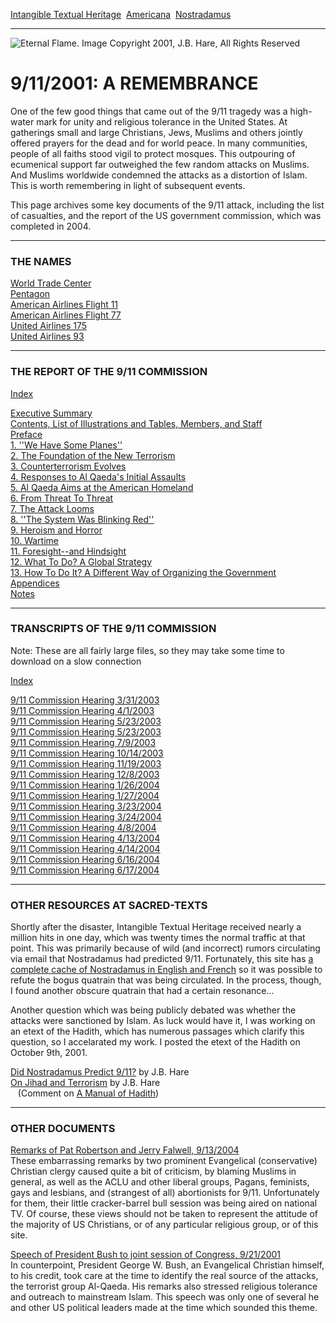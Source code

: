 <span class="p-small2"> </span>

[Intangible Textual Heritage](../../index)  [Americana](../index) 
[Nostradamus](../../nos/index) 

------------------------------------------------------------------------

![Eternal Flame. Image Copyright 2001, J.B. Hare, All Rights
Reserved](eterflam.jpg)

# 9/11/2001: A REMEMBRANCE

One of the few good things that came out of the 9/11 tragedy was a
high-water mark for unity and religious tolerance in the United States.
At gatherings small and large Christians, Jews, Muslims and others
jointly offered prayers for the dead and for world peace. In many
communities, people of all faiths stood vigil to protect mosques. This
outpouring of ecumenical support far outweighed the few random attacks
on Muslims. And Muslims worldwide condemned the attacks as a distortion
of Islam. This is worth remembering in light of subsequent events.

This page archives some key documents of the 9/11 attack, including the
list of casualties, and the report of the US government commission,
which was completed in 2004.

------------------------------------------------------------------------

### THE NAMES

[World Trade Center](wtc)  
[Pentagon](pentagon)  
[American Airlines Flight 11](aa11)  
[American Airlines Flight 77](aa77)  
[United Airlines 175](ua175)  
[United Airlines 93](ua93)  

------------------------------------------------------------------------

### THE REPORT OF THE 9/11 COMMISSION

[Index](911rep/index)  

[Executive Summary](911rep/exec)  
[Contents, List of Illustrations and Tables, Members, and
Staff](911rep/fm)  
[Preface](911rep/pref)  
[1. ''We Have Some Planes''](911rep/ch01)  
[2. The Foundation of the New Terrorism](911rep/ch02)  
[3. Counterterrorism Evolves](911rep/ch03)  
[4. Responses to Al Qaeda's Initial Assaults](911rep/ch04)  
[5. Al Qaeda Aims at the American Homeland](911rep/ch05)  
[6. From Threat To Threat](911rep/ch06)  
[7. The Attack Looms](911rep/ch07)  
[8. ''The System Was Blinking Red''](911rep/ch08)  
[9. Heroism and Horror](911rep/ch09)  
[10. Wartime](911rep/ch10)  
[11. Foresight--and Hindsight](911rep/ch11)  
[12. What To Do? A Global Strategy](911rep/ch12)  
[13. How To Do It? A Different Way of Organizing the
Government](911rep/ch13)  
[Appendices](911rep/app)  
[Notes](911rep/notes)  

------------------------------------------------------------------------

### TRANSCRIPTS OF THE 9/11 COMMISSION

Note: These are all fairly large files, so they may take some time to
download on a slow connection

[Index](911tr/index)

[9/11 Commission Hearing 3/31/2003](911tr/033103)  
[9/11 Commission Hearing 4/1/2003](911tr/040103)  
[9/11 Commission Hearing 5/23/2003](911tr/052203)  
[9/11 Commission Hearing 5/23/2003](911tr/052303)  
[9/11 Commission Hearing 7/9/2003](911tr/070903)  
[9/11 Commission Hearing 10/14/2003](911tr/101403)  
[9/11 Commission Hearing 11/19/2003](911tr/111903)  
[9/11 Commission Hearing 12/8/2003](911tr/120803)  
[9/11 Commission Hearing 1/26/2004](911tr/012604)  
[9/11 Commission Hearing 1/27/2004](911tr/012704)  
[9/11 Commission Hearing 3/23/2004](911tr/032304)  
[9/11 Commission Hearing 3/24/2004](911tr/032404)  
[9/11 Commission Hearing 4/8/2004](911tr/040804)  
[9/11 Commission Hearing 4/13/2004](911tr/041304)  
[9/11 Commission Hearing 4/14/2004](911tr/041404)  
[9/11 Commission Hearing 6/16/2004](911tr/061604)  
[9/11 Commission Hearing 6/17/2004](911tr/061704)  

------------------------------------------------------------------------

### OTHER RESOURCES AT SACRED-TEXTS

Shortly after the disaster, Intangible Textual Heritage received nearly
a million hits in one day, which was twenty times the normal traffic at
that point. This was primarily because of wild (and incorrect) rumors
circulating via email that Nostradamus had predicted 9/11. Fortunately,
this site has [a complete cache of Nostradamus in English and
French](../../nos/index) so it was possible to refute the bogus quatrain
that was being circulated. In the process, though, I found another
obscure quatrain that had a certain resonance...

Another question which was being publicly debated was whether the
attacks were sanctioned by Islam. As luck would have it, I was working
on an etext of the Hadith, which has numerous passages which clarify
this question, so I accelarated my work. I posted the etext of the
Hadith on October 9th, 2001.

[Did Nostradamus Predict 9/11?](../../nos/091101) by J.B. Hare  
[On Jihad and Terrorism](../../isl/hadith/jihad) by J.B. Hare  
   (Comment on [A Manual of Hadith](../../isl/hadith/index))  

------------------------------------------------------------------------

### OTHER DOCUMENTS

[Remarks of Pat Robertson and Jerry Falwell, 9/13/2004](700club)  
These embarrassing remarks by two prominent Evangelical (conservative)
Christian clergy caused quite a bit of criticism, by blaming Muslims in
general, as well as the ACLU and other liberal groups, Pagans,
feminists, gays and lesbians, and (strangest of all) abortionists for
9/11. Unfortunately for them, their little cracker-barrel bull session
was being aired on national TV. Of course, these views should not be
taken to represent the attitude of the majority of US Christians, or of
any particular religious group, or of this site.

  
[Speech of President Bush to joint session of Congress,
9/21/2001](bush0921)  
In counterpoint, President George W. Bush, an Evangelical Christian
himself, to his credit, took care at the time to identify the real
source of the attacks, the terrorist group Al-Qaeda. His remarks also
stressed religious tolerance and outreach to mainstream Islam. This
speech was only one of several he and other US political leaders made at
the time which sounded this theme.
